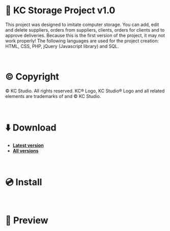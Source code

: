 # :page_facing_up: KC Storage Project v1.0
This project was designed to imitate computer storage. You can add, edit and delete suppliers, orders from suppliers, clients, orders for clients and to approve deliveries. Because this is the first version of the project, it may not work properly!
The following languages are used for the project creation: HTML, CSS, PHP, jQuery (Javascript library) and SQL.

<br />

# :copyright: Copyright
© KC Studio. All rights reserved. KC® Logo, KC Studio® Logo and all related elements are trademarks of and © KC Studio.

<br />

# :arrow_down: Download
* <b>[Latest version](https://github.com/kcenow/Storage-Project/releases/tag/v1.0 "Latest version")</b>
* <b>[All versions](https://github.com/kcenow/Storage-Project/releases "All versions")</b>

<br />

# :cd: Install

<br />

# :milky_way: Preview
